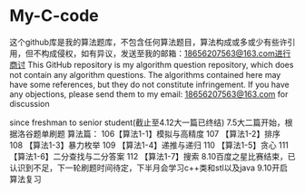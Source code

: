 # My-C-code
这个github库是我的算法题库，不包含任何算法题目，算法构成或多或少有些许引用，但不构成侵权，如有异议，发送至我的邮箱：18656207563@163.com进行商讨
This GitHub repository is my algorithm question repository, which does not contain any algorithm questions. The algorithms contained here may have some references, but they do not constitute infringement. If you have any objections, please send them to my email: 18656207563@163.com for discussion

since freshman to senior student(截止至4.12大一篇已终结)
7.5大二篇开始，根据洛谷题单刷题
算法篇： 
106【算法1-1】模拟与高精度
107 【算法1-2】排序
108 【算法1-3】暴力枚举
109 【算法1-4】递推与递归
110 【算法1-5】贪心
111 【算法1-6】二分查找与二分答案
112 【算法1-7】搜索 
8.10百度之星比赛结束，已认识到不足，下一轮刷题时间待定，下半月会学习c++类和stl以及java
9.10开启算法复习
